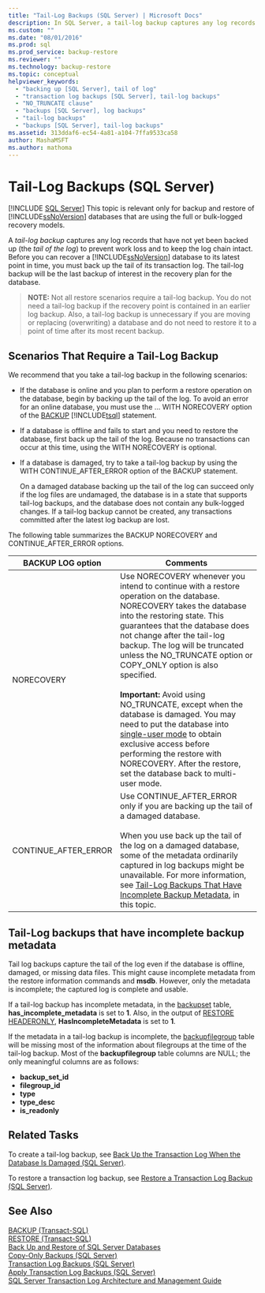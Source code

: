 ```yaml
---
title: "Tail-Log Backups (SQL Server) | Microsoft Docs"
description: In SQL Server, a tail-log backup captures any log records that have not yet been backed up to prevent data loss and to keep the log chain intact.
ms.custom: ""
ms.date: "08/01/2016"
ms.prod: sql
ms.prod_service: backup-restore
ms.reviewer: ""
ms.technology: backup-restore
ms.topic: conceptual
helpviewer_keywords: 
  - "backing up [SQL Server], tail of log"
  - "transaction log backups [SQL Server], tail-log backups"
  - "NO_TRUNCATE clause"
  - "backups [SQL Server], log backups"
  - "tail-log backups"
  - "backups [SQL Server], tail-log backups"
ms.assetid: 313ddaf6-ec54-4a81-a104-7ffa9533ca58
author: MashaMSFT
ms.author: mathoma
---
```

# Tail-Log Backups (SQL Server)
 [!INCLUDE [SQL Server](../../includes/applies-to-version/sqlserver.md)]
  This topic is relevant only for backup and restore of [!INCLUDE[ssNoVersion](../../includes/ssnoversion-md.md)] databases that are using the full or bulk-logged recovery models.  
  
 A *tail-log backup* captures any log records that have not yet been backed up (the *tail of the log*) to prevent work loss and to keep the log chain intact. Before you can recover a [!INCLUDE[ssNoVersion](../../includes/ssnoversion-md.md)] database to its latest point in time, you must back up the tail of its transaction log. The tail-log backup will be the last backup of interest in the recovery plan for the database.  
  
> **NOTE:** Not all restore scenarios require a tail-log backup. You do not need a tail-log backup if the recovery point is contained in an earlier log backup. Also, a tail-log backup is unnecessary if you are moving or replacing (overwriting) a database and do not need to restore it to a point of time after its most recent backup.  
  
   ##  <a name="TailLogScenarios"></a> Scenarios That Require a Tail-Log Backup  
 We recommend that you take a tail-log backup in the following scenarios:  
  
-   If the database is online and you plan to perform a restore operation on the database, begin by backing up the tail of the log. To avoid an error for an online database, you must use the ... WITH NORECOVERY option of the [BACKUP](../../t-sql/statements/backup-transact-sql.md) [!INCLUDE[tsql](../../includes/tsql-md.md)] statement.  
  
-   If a database is offline and fails to start and you need to restore the database, first back up the tail of the log. Because no transactions can occur at this time, using the WITH NORECOVERY is optional.  
  
-   If a database is damaged, try to take a tail-log backup by using the WITH CONTINUE_AFTER_ERROR option of the BACKUP statement.  
  
     On a damaged database backing up the tail of the log can succeed only if the log files are undamaged, the database is in a state that supports tail-log backups, and the database does not contain any bulk-logged changes. If a tail-log backup cannot be created, any transactions committed after the latest log backup are lost.  
  
 The following table summarizes the BACKUP NORECOVERY and CONTINUE_AFTER_ERROR options.  
  
|BACKUP LOG option|Comments|  
|-----------------------|--------------|  
|NORECOVERY|Use NORECOVERY whenever you intend to continue with a restore operation on the database. NORECOVERY takes the database into the restoring state. This guarantees that the database does not change after the tail-log backup. The log will be truncated unless the NO_TRUNCATE option or COPY_ONLY option is also specified.<br /><br /> **Important:** Avoid using NO_TRUNCATE, except when the database is damaged. You may need to put the database into [single-user mode](../../relational-databases/databases/set-a-database-to-single-user-mode.md) to obtain exclusive access before performing the restore with NORECOVERY. After the restore, set the database back to multi-user mode. |  
|CONTINUE_AFTER_ERROR|Use CONTINUE_AFTER_ERROR only if you are backing up the tail of a damaged database.<br /><br /> When you use back up the tail of the log on a damaged database, some of the metadata ordinarily captured in log backups might be unavailable. For more information, see [Tail-Log Backups That Have Incomplete Backup Metadata](#IncompleteMetadata), in this topic.|  
  
##  <a name="IncompleteMetadata"></a> Tail-Log backups that have incomplete backup metadata  
 Tail log backups capture the tail of the log even if the database is offline, damaged, or missing data files. This might cause incomplete metadata from the restore information commands and **msdb**. However, only the metadata is incomplete; the captured log is complete and usable.  
  
 If a tail-log backup has incomplete metadata, in the [backupset](../../relational-databases/system-tables/backupset-transact-sql.md) table, **has_incomplete_metadata** is set to **1**. Also, in the output of [RESTORE HEADERONLY](../../t-sql/statements/restore-statements-headeronly-transact-sql.md), **HasIncompleteMetadata** is set to **1**.  
  
 If the metadata in a tail-log backup is incomplete, the [backupfilegroup](../../relational-databases/system-tables/backupfilegroup-transact-sql.md) table will be missing most of the information about filegroups at the time of the tail-log backup. Most of the **backupfilegroup** table columns are NULL; the only meaningful columns are as follows:  
  
-   **backup_set_id**  
-   **filegroup_id**  
-   **type**  
-   **type_desc**  
-   **is_readonly**  
  
##  <a name="RelatedTasks"></a> Related Tasks  
 To create a tail-log backup, see [Back Up the Transaction Log When the Database Is Damaged &#40;SQL Server&#41;](../../relational-databases/backup-restore/back-up-the-transaction-log-when-the-database-is-damaged-sql-server.md).  
  
 To restore a transaction log backup, see [Restore a Transaction Log Backup &#40;SQL Server&#41;](../../relational-databases/backup-restore/restore-a-transaction-log-backup-sql-server.md).  
    
## See Also  
 [BACKUP &#40;Transact-SQL&#41;](../../t-sql/statements/backup-transact-sql.md)   
 [RESTORE &#40;Transact-SQL&#41;](../../t-sql/statements/restore-statements-transact-sql.md)   
 [Back Up and Restore of SQL Server Databases](../../relational-databases/backup-restore/back-up-and-restore-of-sql-server-databases.md)   
 [Copy-Only Backups &#40;SQL Server&#41;](../../relational-databases/backup-restore/copy-only-backups-sql-server.md)   
 [Transaction Log Backups &#40;SQL Server&#41;](../../relational-databases/backup-restore/transaction-log-backups-sql-server.md)   
 [Apply Transaction Log Backups &#40;SQL Server&#41;](../../relational-databases/backup-restore/apply-transaction-log-backups-sql-server.md)    
 [SQL Server Transaction Log Architecture and Management Guide](../../relational-databases/sql-server-transaction-log-architecture-and-management-guide.md)
  
